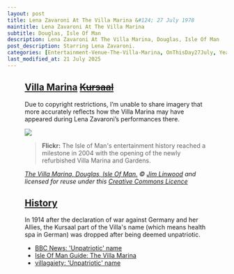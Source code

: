 ```yaml
---
layout: post
title: Lena Zavaroni At The Villa Marina &#124; 27 July 1978
maintitle: Lena Zavaroni At The Villa Marina
subtitle: Douglas, Isle Of Man
description: Lena Zavaroni At The Villa Marina, Douglas, Isle Of Man
post_description: Starring Lena Zavaroni.
categories: [Entertainment-Venue-The-Villa-Marina, OnThisDay27July, Year-1978]
last_modified_at: 21 July 2025
---
```


<figure class="fig3">
<div class="CardLayout">
<div class="CardItem"><h2 id="infobox1" class="infobox"><a href="#infobox1">Villa Marina</a> <a href="#infobox2"><s>Kursaal</s></a></h2>
<div class="CardItem split">
<p>Due to copyright restrictions, I’m unable to share imagery that more accurately reflects how the Villa Marina may have appeared during Lena Zavaroni’s performances there.</p>
<img src="https://live.staticflickr.com/3552/3826412639_c8e5809d00_z.jpg" class="full-width " />
<p></P>
<blockquote><strong>Flickr:</strong> The Isle of Man's entertainment history reached a milestone in 2004 with the opening of the newly refurbished Villa Marina and Gardens.</blockquote>
<cite><a href="https://www.flickr.com/photos/brighton/3826412639">The Villa Marina, Douglas, Isle Of Man.</a> &copy; <a href="https://www.flickr.com/photos/brighton/">Jim Linwood</a> and licensed for reuse under this <a href="https://creativecommons.org/licenses/by/2.0/">Creative Commons Licence</a></cite>
</div></div></div>
</figure>

<figure class="fig3">
<div class="CardLayout">
<div class="CardItem"><h2 id="infobox2" class="infobox"><a href="#infobox2">History</a></h2>
<div class="CardItem split">
<p>In 1914 after the declaration of war against Germany and her Allies, the Kursaal part of the Villa's name (which means health spa in German) was dropped after being deemed unpatriotic.</p>
<ul>
<li><a class="external-link" href="https://www.bbc.co.uk/news/world-europe-isle-of-man-23273896#:~:text=of%20their%20fame.-,%27Unpatriotic%27%20name,-In%201914%20after">BBC News: 'Unpatriotic' name</a></li>
<li><a class="external-link" href="https://www.iomguide.com/villamarina.php#:~:text=along%20the%20Promenade.-,History,-The%20Villa%20Marina">Isle Of Man Guide: The Villa Marina</a></li>
<li><a class="external-link" href="https://www.villagaiety.com/about-us/history/#:~:text=In%201914%20after%20the%20declaration%20of%20war%20against%20Germany%20and%20her%20Allies%2C%20the%20Kursaal%20part%20of%20the%20Villa%27s%20name%20(which%20means%20health%20spa%20in%20German)%20was%20dropped%20after%20being%20deemed%20unpatriotic.">villagaiety: 'Unpatriotic' name</a></li>
</ul>
</div></div></div>
</figure>
